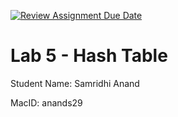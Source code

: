 [![Review Assignment Due Date](https://classroom.github.com/assets/deadline-readme-button-22041afd0340ce965d47ae6ef1cefeee28c7c493a6346c4f15d667ab976d596c.svg)](https://classroom.github.com/a/rofytXDV)
# Lab 5 - Hash Table

Student Name: Samridhi Anand

MacID: anands29
